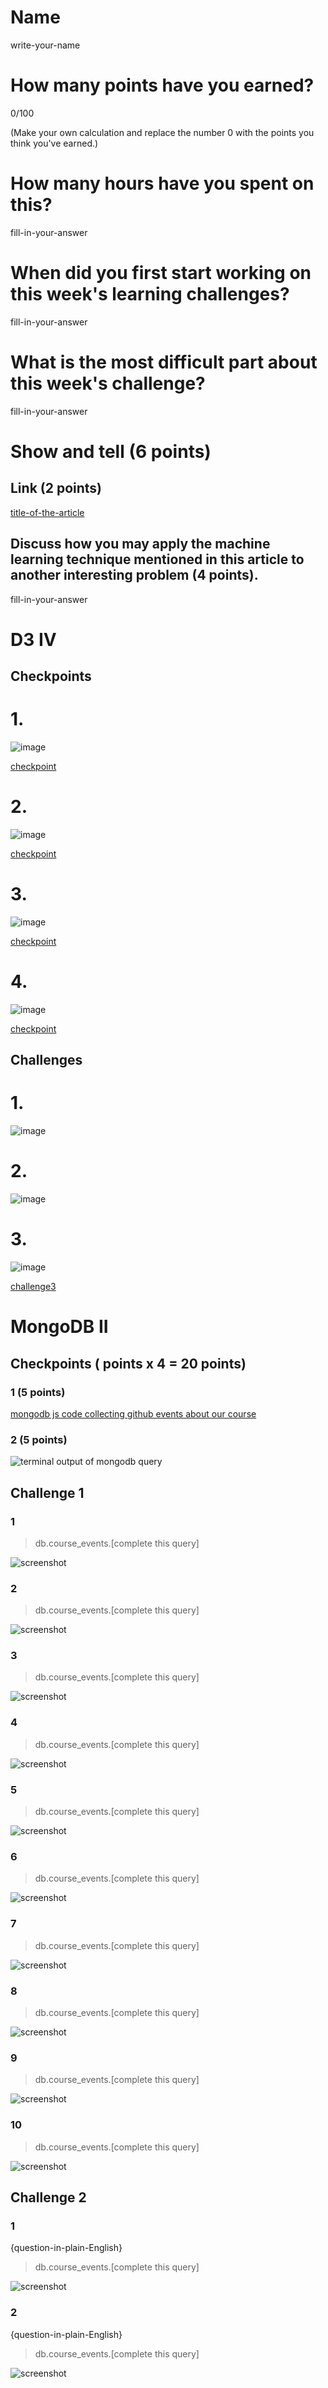 # Name

write-your-name

# How many points have you earned?

0/100

(Make your own calculation and replace the number 0 with the points you think you've earned.)

# How many hours have you spent on this?

fill-in-your-answer

# When did you first start working on this week's learning challenges?

fill-in-your-answer

# What is the most difficult part about this week's challenge?

fill-in-your-answer

# Show and tell (6 points)

## Link (2 points)

[title-of-the-article](http://link-to-an-article-about-machine-learning-use-for-big-data)

## Discuss how you may apply the machine learning technique mentioned in this article to another interesting problem (4 points).

fill-in-your-answer

# D3 IV

## Checkpoints

# 1.

![image](image.png?raw=true)

[checkpoint](checkpoint.html)

# 2.

![image](image.png?raw=true)

[checkpoint](checkpoint.html)

# 3.

![image](image.png?raw=true)

[checkpoint](checkpoint.html)

# 4.

![image](image.png?raw=true)

[checkpoint](checkpoint.html)

## Challenges

# 1.

![image](image.png?raw=true)

# 2.

![image](image.png?raw=true)

# 3.

![image](image.png?raw=true)

[challenge3](challenge3.html)



# MongoDB II

## Checkpoints ( points x 4 = 20 points)

### 1 (5 points)

[mongodb js code collecting github events about our course](mongodb-github.js)

### 2 (5 points)

![terminal output of mongodb query](screenshot.png?raw=true)

## Challenge 1

### 1

> db.course_events.[complete this query]

![screenshot](screenshot.png?raw=true)

### 2

> db.course_events.[complete this query]

![screenshot](screenshot.png?raw=true)

### 3

> db.course_events.[complete this query]

![screenshot](screenshot.png?raw=true)

### 4

> db.course_events.[complete this query]

![screenshot](screenshot.png?raw=true)

### 5

> db.course_events.[complete this query]

![screenshot](screenshot.png?raw=true)

### 6

> db.course_events.[complete this query]

![screenshot](screenshot.png?raw=true)

### 7

> db.course_events.[complete this query]

![screenshot](screenshot.png?raw=true)

### 8

> db.course_events.[complete this query]

![screenshot](screenshot.png?raw=true)

### 9

> db.course_events.[complete this query]

![screenshot](screenshot.png?raw=true)

### 10

> db.course_events.[complete this query]

![screenshot](screenshot.png?raw=true)


## Challenge 2

### 1

{question-in-plain-English}

> db.course_events.[complete this query]

![screenshot](screenshot.png?raw=true)

### 2

{question-in-plain-English}

> db.course_events.[complete this query]

![screenshot](screenshot.png?raw=true)

